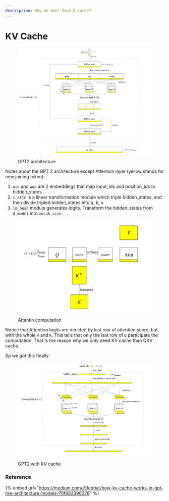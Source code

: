 ```yaml
---
description: Why we dont have Q cache?
---
```


# KV Cache

<figure><img src="../.gitbook/assets/image.png" alt=""><figcaption><p>GPT2 architecture</p></figcaption></figure>

Notes about the GPT 2 architecture except Attention layer (yellow stands for new joining token):

1. `wte` and `wqe` are 2 embeddings that map input\_ids and position\_ids to hidden\_states
2. `c_attn` is a linear transformation module which triple hidden\_states, and then divide tripled hidden\_states into q, k, v.
3. `lm_head` module generates logits. Transform the hidden\_states from `d_model` into `vocab_size`.

<figure><img src="../.gitbook/assets/image (1).png" alt=""><figcaption><p>Attentin computation</p></figcaption></figure>

Notice that Attention logits are decided by last row of attention score, but with the whole `V` and `K`. This tells that only the last row of `Q` participate the computation. That is the reason why we only need KV cache than QKV cache.

Sp we got this finally:&#x20;

<figure><img src="../.gitbook/assets/image (2).png" alt=""><figcaption><p>GPT2 with KV cache</p></figcaption></figure>



### Reference

{% embed url="https://medium.com/@fenriar/how-kv-cache-works-in-gpt-like-architecture-models-70f682396376" %}
